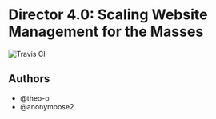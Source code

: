 # Director 4.0: Scaling Website Management for the Masses

![Travis CI](https://api.travis-ci.com/tjresearch/research-theo_john.svg?branch=master)

## Authors
- @theo-o
- @anonymoose2
